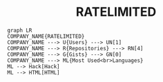 <h1 align="center">RATELIMITED</h1>

```mermaid
graph LR
COMPANY_NAME{RATELIMITED}
COMPANY_NAME ---> U{Users} ---> UN[1]
COMPANY_NAME ---> R{Repositories} ---> RN[4]
COMPANY_NAME ---> G{Gists} ---> GN[0]
COMPANY_NAME ---> ML{Most Used<br>Languages}
ML --> Hack[Hack]
ML --> HTML[HTML]
```
